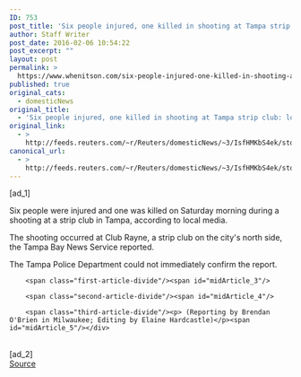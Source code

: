 ```yaml
---
ID: 753
post_title: 'Six people injured, one killed in shooting at Tampa strip club: local media'
author: Staff Writer
post_date: 2016-02-06 10:54:22
post_excerpt: ""
layout: post
permalink: >
  https://www.whenitson.com/six-people-injured-one-killed-in-shooting-at-tampa-strip-club-local-media/
published: true
original_cats:
  - domesticNews
original_title:
  - 'Six people injured, one killed in shooting at Tampa strip club: local media'
original_link:
  - >
    http://feeds.reuters.com/~r/Reuters/domesticNews/~3/IsfHMKbS4ek/story01.htm
canonical_url:
  - >
    http://feeds.reuters.com/~r/Reuters/domesticNews/~3/IsfHMKbS4ek/story01.htm
---
```

 [ad_1]
<br><div id="articleText">
<span id="midArticle_start"/>

<span class="focusParagraph" readability="4"><p><span class="articleLocatio&lt;/span&gt;n">Six people were injured and one was killed on Saturday morning during a shooting at a strip club in Tampa, according to local media. </span></p></span><span id="midArticle_0"/><p>The shooting occurred at Club Rayne, a strip club on the city's north side, the Tampa Bay News Service reported.</p><span id="midArticle_1"/><p>The Tampa Police Department could not immediately confirm the report.</p><span id="midArticle_2"/>
        
        <span class="first-article-divide"/><span id="midArticle_3"/>
        
        <span class="second-article-divide"/><span id="midArticle_4"/>
        
        <span class="third-article-divide"/><p> (Reporting by Brendan O'Brien in Milwaukee; Editing by Elaine Hardcastle)</p><span id="midArticle_5"/></div>
<br>[ad_2]
<br><a href="http://feeds.reuters.com/~r/Reuters/domesticNews/~3/IsfHMKbS4ek/story01.htm">Source </a>